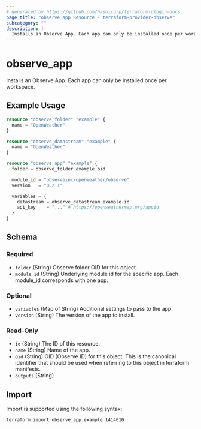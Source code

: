 ```yaml
---
# generated by https://github.com/hashicorp/terraform-plugin-docs
page_title: "observe_app Resource - terraform-provider-observe"
subcategory: ""
description: |-
  Installs an Observe App. Each app can only be installed once per workspace.
---
```

# observe_app

Installs an Observe App. Each app can only be installed once per workspace.
## Example Usage
```terraform
resource "observe_folder" "example" {
  name = "OpenWeather"
}

resource "observe_datastream" "example" {
  name = "OpenWeather"
}

resource "observe_app" "example" {
  folder = observe_folder.example.oid

  module_id = "observeinc/openweather/observe"
  version   = "0.2.1"

  variables = {
    datastream = observe_datastream.example.id
    api_key    = "..." # https://openweathermap.org/appid
  }
}
```
<!-- schema generated by tfplugindocs -->
## Schema

### Required

- `folder` (String) Observe folder OID for this object.
- `module_id` (String) Underlying module id for the specific app. Each module_id corresponds with one app.

### Optional

- `variables` (Map of String) Additional settings to pass to the app.
- `version` (String) The version of the app to install.

### Read-Only

- `id` (String) The ID of this resource.
- `name` (String) Name of the app.
- `oid` (String) OID (Observe ID) for this object. This is the canonical identifier that
should be used when referring to this object in terraform manifests.
- `outputs` (String)
## Import
Import is supported using the following syntax:
```shell
terraform import observe_app.example 1414010
```
